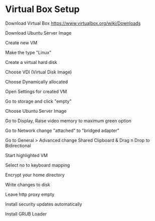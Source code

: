 # Virtual Box Setup

Download Virtual Box
https://www.virtualbox.org/wiki/Downloads

Download Ubuntu Server Image

Create new VM

Make the type "Linux"

Create a virtual hard disk 

Choose VDI (Virtual Disk Image)

Choose Dynamically allocated

Open Settings for created VM

Go to storage and click "empty"

Choose Ubuntu Server Image 

Go to Display, Raise video memory to maximum green option

Go to Network change "attached" to "bridged adapter"

Go to General > Advanced change Shared Clipboard & Drag n Drop to Bidirectional

Start highlighted VM

Select no to keyboard mapping

Encrypt your home directory 

Write changes to disk 

Leave http proxy empty

Install security updates automatically 

Install GRUB Loader

